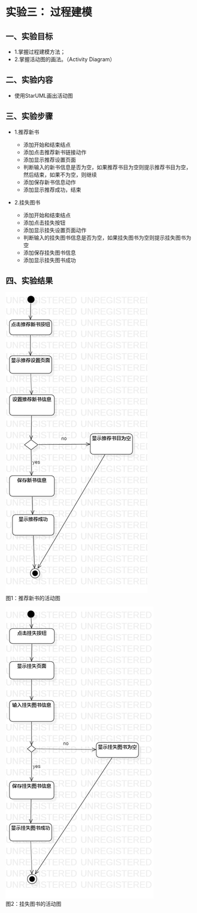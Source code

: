 # 实验三： 过程建模

 ## 一、实验目标

 - 1.掌握过程建模方法；
- 2.掌握活动图的画法。（Activity Diagram）


 ## 二、实验内容

 - 使用StarUML画出活动图

 ## 三、实验步骤
- 1.推荐新书
    - 添加开始和结束结点
    - 添加点击推荐新书链接动作
    - 添加显示推荐设置页面
    - 判断输入的新书信息是否为空，如果推荐书目为空则提示推荐书目为空，然后结束，如果不为空，则继续
    - 添加保存新书信息动作
    - 添加显示推荐成功，结束


 - 2.挂失图书
    - 添加开始和结束结点
    - 添加点击挂失按钮
    - 添加显示挂失设置页面动作
    - 判断输入的挂失图书信息是否为空，如果挂失图书为空则提示挂失图书为空
    - 添加保存挂失图书信息
    - 添加显示挂失图书成功

 ## 四、实验结果

 ![活动图](./推荐新书.jpg)  
图1：推荐新书的活动图

 ![活动图](./挂失图书.jpg)  
图2：挂失图书的活动图